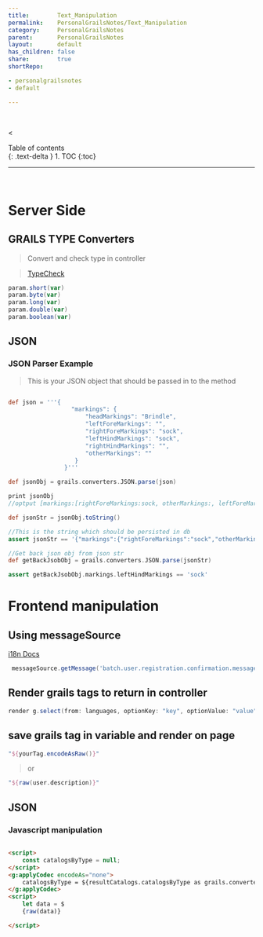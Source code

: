 ```yaml
---
title:        Text_Manipulation
permalink:    PersonalGrailsNotes/Text_Manipulation
category:     PersonalGrailsNotes
parent:       PersonalGrailsNotes
layout:       default
has_children: false
share:        true
shortRepo:

- personalgrailsnotes
- default

---
```


<br/>

<
<summary>    
Table of contents    
</summary>    
{: .text-delta }    
1. TOC    
{:toc}    
</details>

<br/>

---

<br/>

# Server Side

## GRAILS TYPE Converters

> Convert and check type in controller

> [TypeCheck](http://docs.grails.org/latest/guide/theWebLayer.html#typeConverters)

```groovy
param.short(var)
param.byte(var)
param.long(var)
param.double(var)
param.boolean(var)
```

## JSON

### JSON Parser Example

> This is your JSON object that should be passed in to the method

```groovy

def json = '''{
                  "markings": {
                      "headMarkings": "Brindle",
                      "leftForeMarkings": "",
                      "rightForeMarkings": "sock",
                      "leftHindMarkings": "sock",
                      "rightHindMarkings": "",
                      "otherMarkings": ""
                   }
                }'''

def jsonObj = grails.converters.JSON.parse(json)
```

```groovy
print jsonObj
//optput [markings:[rightForeMarkings:sock, otherMarkings:, leftForeMarkings:, leftHindMarkings:sock, rightHindMarkings:, headMarkings:Brindle]]

def jsonStr = jsonObj.toString()

//This is the string which should be persisted in db
assert jsonStr == '{"markings":{"rightForeMarkings":"sock","otherMarkings":"","leftForeMarkings":"","leftHindMarkings":"sock","rightHindMarkings":"","headMarkings":"Brindle"}}'

//Get back json obj from json str
def getBackJsobObj = grails.converters.JSON.parse(jsonStr)

assert getBackJsobObj.markings.leftHindMarkings == 'sock'
```

# Frontend manipulation

## Using messageSource

[i18n Docs](https://docs.grails.org/4.0.1/guide/i18n.html)

```groovy
 messageSource.getMessage('batch.user.registration.confirmation.message', [jobId as String].toArray(), LocaleContextHolder.locale)
```

## Render grails tags to return in controller

```groovy
render g.select(from: languages, optionKey: "key", optionValue: "value", name: "languageChoice", class: "form-control", value: assessmentLanguage)
```

## save grails tag in variable and render on page

```groovy
"${yourTag.encodeAsRaw()}"
```

> or

```groovy
"${raw(user.description)}"
```

## JSON

### Javascript manipulation

```html

<script>
    const catalogsByType = null;
</script>
<g:applyCodec encodeAs="none">
    catalogsByType = ${resultCatalogs.catalogsByType as grails.converters.JSON};
</g:applyCodec>
<script>
    let data = $
    {raw(data)}

</script>
```
